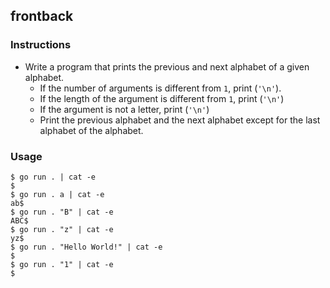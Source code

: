 ## frontback

### Instructions

- Write a program that prints the previous and next alphabet of a given alphabet.
    - If the number of arguments is different from `1`, print (`'\n'`).
    - If the length of the argument is different from `1`, print (`'\n'`)
    - If the argument is not a letter, print (`'\n'`)
    - Print the previous alphabet and the next alphabet except for the last alphabet of the alphabet.

### Usage

```console
$ go run . | cat -e 
$
$ go run . a | cat -e
ab$
$ go run . "B" | cat -e
ABC$
$ go run . "z" | cat -e
yz$
$ go run . "Hello World!" | cat -e
$
$ go run . "1" | cat -e
$
```

